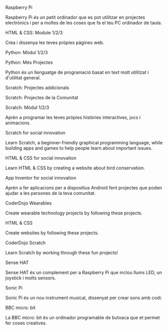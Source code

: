 Raspberry Pi

Raspberry Pi és un petit ordinador que es pot utilitzar en projectes electrònics i per a moltes de les coses que fa el teu PC ordinador de taula.

HTML & CSS: Module 1/2/3

Crea i dissenya les teves pròpies pàgines web.

Python: Mòdul 1/2/3

Python: Més Projectes

Python és un llenguatge de programació basat en text molt utilitzat i d'utilitat general.

Scratch: Projectes addicionals

Scratch: Projectes de la Comunitat

Scratch: Mòdul 1/2/3

Aprèn a programar les teves pròpies històries interactives, jocs i animacions.

Scratch for social innovation

Learn Scratch, a beginner-friendly graphical programming language, while building apps and games to help people learn about important issues.

HTML & CSS for social innovation

Learn HTML & CSS by creating a website about bird conservation.

App Inventor for social innovation

Aprèn a fer aplicacions per a dispositius Android fent projectes que poden ajudar a les persones de la teva comunitat.

CoderDojo Wearables

Create wearable technology projects by following these projects.

HTML & CSS

Create websites by following these projects.

CoderDojo Scratch

Learn Scratch by working through these fun projects!

Sense HAT

Sense HAT és un complement per a Raspberry Pi que inclou llums LED, un joystick i molts sensors.

Sonic Pi

Sonic Pi és un nou instrument musical, dissenyat per crear sons amb codi.

BBC micro: bit

La BBC micro: bit és un ordinador programable de butxaca que et permet fer coses creatives.